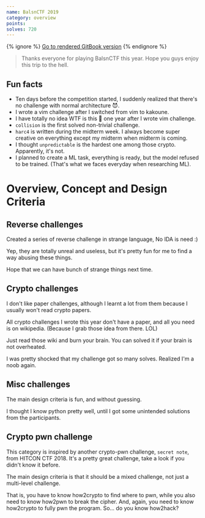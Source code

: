 ```yaml
---
name: BalsnCTF 2019
category: overview
points: 
solves: 720
---
```


{% ignore %}
[Go to rendered GitBook version](https://sasdf.github.io/ctf/)
{% endignore %}

> Thanks everyone for playing BalsnCTF this year.
> Hope you guys enjoy this trip to the hell.


## Fun facts
* Ten days before the competition started, I suddenly realized that there's no challenge with normal architecture 😈.
* I wrote a vim challenge after I switched from vim to kakoune.
* I have totally no idea WTF is this 💩 one year after I wrote vim challenge.
* `collision` is the first solved non-trivial challenge.
* `harc4` is written during the midterm week. I always become super creative on everything except my midterm when midterm is coming.
* I thought `unpredictable` is the hardest one among those crypto. Apparently, it's not.
* I planned to create a ML task, everything is ready, but the model refused to be trained. (That's what we faces everyday when researching ML).


# Overview, Concept and Design Criteria
## Reverse challenges
Created a series of reverse challenge in strange language,
No IDA is need :)

Yep, they are totally unreal and useless,
but it's pretty fun for me to find a way abusing these things.

Hope that we can have bunch of strange things next time.

## Crypto challenges
I don't like paper challenges, although I learnt a lot from them because I usually won't read crypto papers.

All crypto challenges I wrote this year don't have a paper,
and all you need is on wikipedia.
(Because I grab those idea from there. LOL)

Just read those wiki and burn your brain.
You can solved it if your brain is not overheated.

I was pretty shocked that my challenge got so many solves.
Realized I'm a noob again.

## Misc challenges
The main design criteria is fun, and without guessing.

I thought I know python pretty well, until I got some unintended solutions from the participants.

## Crypto pwn challenge
This category is inspired by another crypto-pwn challenge, `secret note`, from HITCON CTF 2018.
It's a pretty great challenge, take a look if you didn't know it before.

The main design criteria is that it should be a mixed challenge,
not just a multi-level challenge.

That is, you have to know how2crypto to find where to pwn,
while you also need to know how2pwn to break the cipher.
And, again, you need to know how2crypto to fully pwn the program.
So... do you know how2hack?
